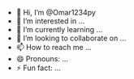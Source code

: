 - 👋 Hi, I’m @Omar1234py
- 👀 I’m interested in ...
- 🌱 I’m currently learning ...
- 💞️ I’m looking to collaborate on ...
- 📫 How to reach me ...
- 😄 Pronouns: ...
- ⚡ Fun fact: ...

<!---
Omar1234py/Omar1234py is a ✨ special ✨ repository because its `README.md` (this file) appears on your GitHub profile.
You can click the Preview link to take a look at your changes.
--->
